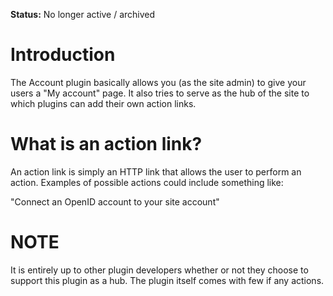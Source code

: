 **Status:** No longer active / archived

Introduction
============

The Account plugin basically allows you (as the site admin) to give your users a
"My account" page. It also tries to serve as the hub of the site to which
plugins can add their own action links.

What is an action link?
=======================

An action link is simply an HTTP link that allows the user to perform an action.
Examples of possible actions could include something like:

"Connect an OpenID account to your site account"

NOTE
====

It is entirely up to other plugin developers whether or not they choose to
support this plugin as a hub. The plugin itself comes with few if any actions.
